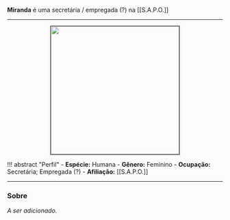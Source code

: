 **Miranda** é uma secretária / empregada (?) na [[S.A.P.O.]]

---

<div style="text-align: center;">
<img src="https://i.imgur.com/3yIyMJA.png" width="300" height="300" style="border: 1px solid black;">
</div>

!!! abstract "Perfil"
	- **Espécie:** Humana
	- **Gênero:** Feminino
	- **Ocupação:** Secretária; Empregada (?)
	- **Afiliação:** [[S.A.P.O.]]

---

### Sobre

*A ser adicionado.*